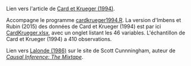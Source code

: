 Lien vers l'article de [Card et Krueger (1994)](http://www.evens-salies.com/1994_CardKrueger.pdf).

Accompagne le programme [cardkrueger1994.R](cardkrueger1994.R). La version d'Imbens et Rubin (2015) des données de Card et Krueger (1994) est par ici [CardKrueger.xlsx](http://www.evens-salies.com/2024_MSE_6_CardKrueger.xlsx), avec un onglet listant les 46 variables. L'échantillon de Card et Krueger (1994) a 410 observations.

Lien vers [Lalonde (1986)](https://business.baylor.edu/scott_cunningham/teaching/lalonde-1986.pdf) sur le site de Scott Cunnningham, auteur de [*Causal Inference: The Mixtape*](https://github.com/scunning1975/mixtape).
